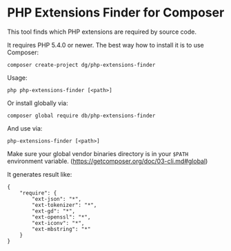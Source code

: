 PHP Extensions Finder for Composer
==================================

This tool finds which PHP extensions are required by source code.

It requires PHP 5.4.0 or newer. The best way how to install it is to use Composer:

```
composer create-project dg/php-extensions-finder
```

Usage:

```
php php-extensions-finder [<path>]
```

Or install globally via:
```
composer global require db/php-extensions-finder
```

And use via:
```
php-extensions-finder [<path>]
```
Make sure your global vendor binaries directory is in your `$PATH` environment variable. (https://getcomposer.org/doc/03-cli.md#global)


It generates result like:

```
{
	"require": {
		"ext-json": "*",
		"ext-tokenizer": "*",
		"ext-gd": "*",
		"ext-openssl": "*",
		"ext-iconv": "*",
		"ext-mbstring": "*"
	}
}
```
